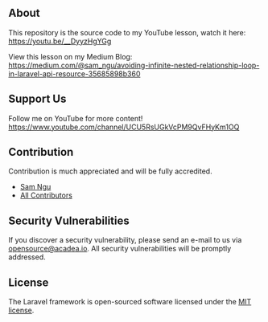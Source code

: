 ## About

This repository is the source code to my YouTube lesson, watch it here: https://youtu.be/__DyyzHgYGg

View this lesson on my Medium Blog: https://medium.com/@sam_ngu/avoiding-infinite-nested-relationship-loop-in-laravel-api-resource-35685898b360

## Support Us
Follow me on YouTube for more content! https://www.youtube.com/channel/UCU5RsUGkVcPM9QvFHyKm1OQ

## Contribution
Contribution is much appreciated and will be fully accredited. 
- [Sam Ngu](https://github.com/sam-ngu)
- [All Contributors](../../contributors)

## Security Vulnerabilities
If you discover a security vulnerability, please send an e-mail to us via [opensource@acadea.io](mailto:opensource@acadea.io). All security vulnerabilities will be promptly addressed.

## License

The Laravel framework is open-sourced software licensed under the [MIT license](https://opensource.org/licenses/MIT).
